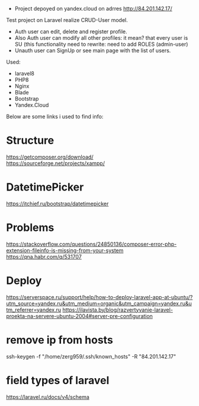 - Project depoyed on yandex.cloud on adrres http://84.201.142.17/

Test project on Laravel realize CRUD-User model.
- Auth user can edit, delete and register profile.
- Also Auth user can modify all other profiles: it mean? that every user is SU (this functionality need to rewrite: need to add ROLES (admin-user)
- Unauth user can SignUp or see main page with the list of users.


Used:
- laravel8
- PHP8
- Nginx
- Blade
- Bootstrap
- Yandex.Cloud

Below are some links i used to find info:

# Structure
https://getcomposer.org/download/
https://sourceforge.net/projects/xampp/

# DatetimePicker
https://itchief.ru/bootstrap/datetimepicker

# Problems
https://stackoverflow.com/questions/24850136/composer-error-php-extension-fileinfo-is-missing-from-your-system
https://qna.habr.com/q/531707

# Deploy
https://serverspace.ru/support/help/how-to-deploy-laravel-app-at-ubuntu/?utm_source=yandex.ru&utm_medium=organic&utm_campaign=yandex.ru&utm_referrer=yandex.ru
https://ilavista.by/blog/razvertyvanie-laravel-proekta-na-servere-ubuntu-2004#server-pre-configuration

# remove ip from hosts
ssh-keygen -f "/home/zerg959/.ssh/known_hosts" -R "84.201.142.17"

# field types of laravel
https://laravel.ru/docs/v4/schema
